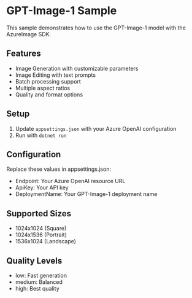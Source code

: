 # GPT-Image-1 Sample

This sample demonstrates how to use the GPT-Image-1 model with the AzureImage SDK.

## Features

- Image Generation with customizable parameters
- Image Editing with text prompts
- Batch processing support
- Multiple aspect ratios
- Quality and format options

## Setup

1. Update `appsettings.json` with your Azure OpenAI configuration
2. Run with `dotnet run`

## Configuration

Replace these values in appsettings.json:
- Endpoint: Your Azure OpenAI resource URL
- ApiKey: Your API key
- DeploymentName: Your GPT-Image-1 deployment name

## Supported Sizes

- 1024x1024 (Square)
- 1024x1536 (Portrait)
- 1536x1024 (Landscape)

## Quality Levels

- low: Fast generation
- medium: Balanced
- high: Best quality 